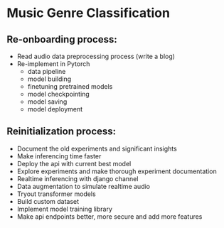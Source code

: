 # Music Genre Classification

## Re-onboarding process:
  - Read audio data preprocessing process (write a blog)
  - Re-implement in Pytorch
      - data pipeline
      - model building
      - finetuning pretrained models
      - model checkpointing
      - model saving
      - model deployment


## Reinitialization process:
  - Document the old experiments and significant insights
  - Make inferencing time faster
  - Deploy the api with current best model
  - Explore experiments and make thorough experiment documentation
  - Realtime inferencing with django channel
  - Data augmentation to simulate realtime audio
  - Tryout transformer models
  - Build custom dataset
  - Implement model training library
  - Make api endpoints better, more secure and add more features
